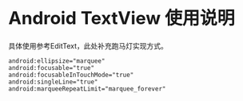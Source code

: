 <h1 style="font-size: 2.5em;"> Android TextView 使用说明</h1>
 

具体使用参考EditText，此处补充跑马灯实现方式。


`````
android:ellipsize="marquee"
android:focusable="true"
android:focusableInTouchMode="true"
android:singleLine="true"
android:marqueeRepeatLimit="marquee_forever"
`````
